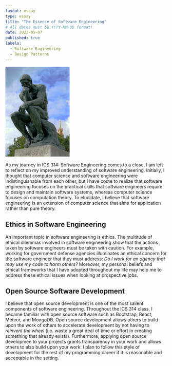 ```yaml
---
layout: essay
type: essay
title: "The Essence of Software Engineering"
# All dates must be YYYY-MM-DD format!
date: 2023-05-07
published: true
labels:
  - Software Engineering
  - Design Patterns
---
```


<img width="200px" class="rounded float-start pe-4" src="../img/thethinker.png">

As my journey in ICS 314: Software Engineering comes to a close, I am left to reflect on my improved understanding of software engineering. Initially, I thought that computer science and software engineering were indistinguishable from each other, but I have come to realize that software engineering focuses on the practical skills that software engineers require to design and maintain software systems, whereas computer science focuses on computation theory. To elucidate, I believe that software engineering is an extension of computer science that aims for application rather than pure theory.

## Ethics in Software Engineering

An important topic in software engineering is ethics. The multitude of ethical dilemmas involved in software engineering show that the actions taken by software engineers must be taken with caution. For example, working for government defense agencies illuminates an ethical concern for the software engineer that they must address: *Do I work for an agency that may use my code to harm others?* Moreover, my personal beliefs and ethical frameworks that I have adopted throughout my life may help me to address these ethical issues when looking at prospective jobs.

## Open Source Software Development

I believe that open source development is one of the most salient components of software engineering. Throughout the ICS 314 class, I became familiar with open source software such as Bootstrap, React, Meteor, and MongoDB. Open source development allows others to build upon the work of others to accelerate development by not having to *reinvent the wheel* (i.e. waste a great deal of time or effort in creating something that already exists). Furthermore, applying open source developmen to your projects grants transparency in your work and allows others to also build upon your work. I plan to follow this style of development for the rest of my programming career if it is reasonable and acceptable in the setting.
